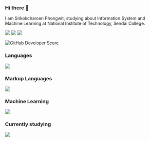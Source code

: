 ### Hi there 👋
I am Srikokcharoen Phongwit, studying about Information System and Machine Learning at National Institute of Technology, Sendai College.

![](https://github-profile-summary-cards.vercel.app/api/cards/profile-details?username=bamboo51)
![](https://github-profile-summary-cards.vercel.app/api/cards/stats?username=bamboo51)
![](https://github-profile-summary-cards.vercel.app/api/cards/repos-per-language?username=bamboo51)


![GitHub Developer Score](https://github-stats-eta-two.vercel.app/api/stats/bamboo51)

### Languages
![](https://skillicons.dev/icons?i=c,cpp,java,py)

### Markup Languages
![](https://skillicons.dev/icons?i=html,css)

### Machine Learning
![](https://skillicons.dev/icons?i=tensorflow,pytorch)

### Currently studying
![](https://skillicons.dev/icons?i=javascript,typescript,react,nextjs,django)
